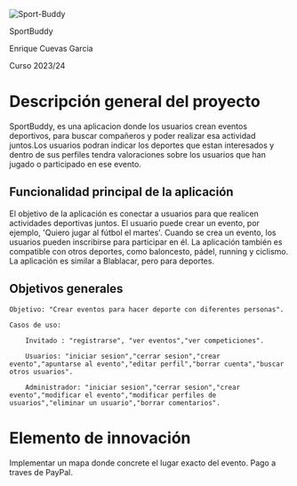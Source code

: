  <img src="https://i.ibb.co/ZcyLsSV/Sport-Buddy.jpg" alt="Sport-Buddy" border="0">
 
 SportBuddy  
 
 Enrique Cuevas Garcia  
 
 Curso 2023/24
 
 # Descripción general del proyecto

SportBuddy, es una aplicacion donde los usuarios crean eventos deportivos, para buscar compañeros y poder realizar esa actividad juntos.Los usuarios podran indicar los deportes que estan interesados y dentro de sus perfiles tendra valoraciones sobre los usuarios que han jugado o participado en ese evento.

## Funcionalidad principal de la aplicación

El objetivo de la aplicación es conectar a usuarios para que realicen actividades deportivas juntos. El usuario puede crear un evento, por ejemplo, 'Quiero jugar al fútbol el martes'. Cuando se crea un evento, los usuarios pueden inscribirse para participar en él. La aplicación también es compatible con otros deportes, como baloncesto, pádel, running y ciclismo. La aplicación es similar a Blablacar, pero para deportes.

## Objetivos generales

    Objetivo: "Crear eventos para hacer deporte con diferentes personas".

    Casos de uso:

        Invitado : "registrarse", "ver eventos","ver competiciones".

        Usuarios: "iniciar sesion","cerrar sesion","crear evento","apuntarse al evento","editar perfil","borrar cuenta","buscar otros usuarios".

        Administrador: "iniciar sesion","cerrar sesion","crear evento","modificar el evento","modificar perfiles de usuarios","eliminar un usuario","borrar comentarios".

# Elemento de innovación
Implementar un mapa donde concrete el lugar exacto del evento. Pago a traves de PayPal.

